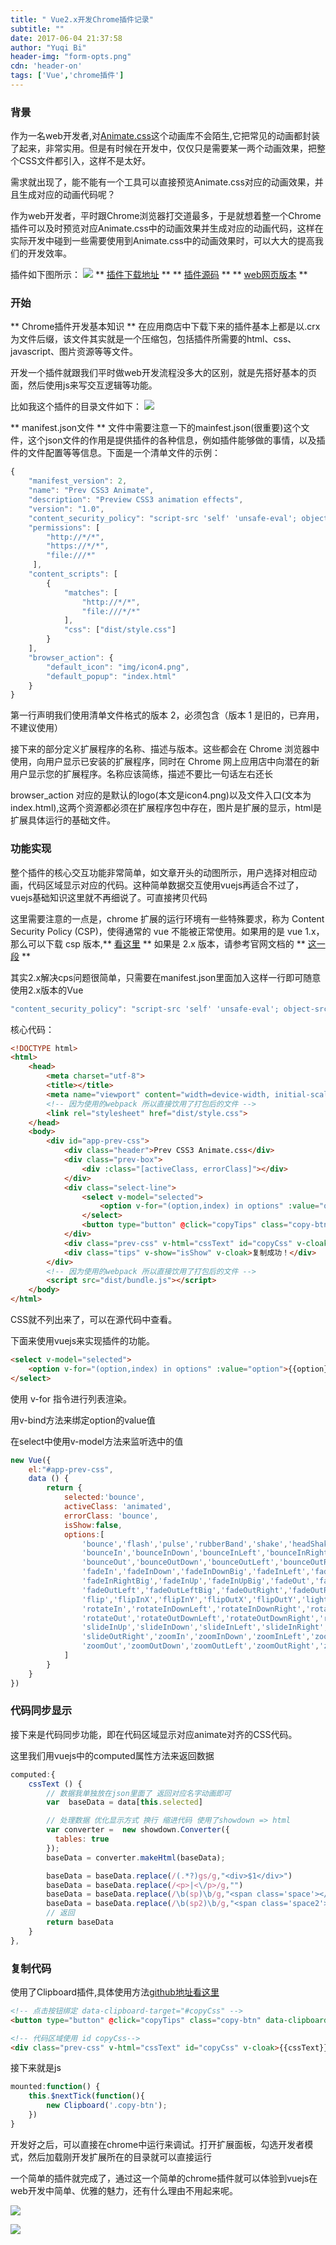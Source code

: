 ```yaml
---
title: " Vue2.x开发Chrome插件记录"
subtitle: ""
date: 2017-06-04 21:37:58
author: "Yuqi Bi"
header-img: "form-opts.png"
cdn: 'header-on'
tags: ['Vue','chrome插件']
---
```

### 背景
作为一名web开发者,对[Animate.css](https://daneden.github.io/animate.css/)这个动画库不会陌生,它把常见的动画都封装了起来，非常实用。但是有时候在开发中，仅仅只是需要某一两个动画效果，把整个CSS文件都引入，这样不是太好。
<!-- more -->
需求就出现了，能不能有一个工具可以直接预览Animate.css对应的动画效果，并且生成对应的动画代码呢？

作为web开发者，平时跟Chrome浏览器打交道最多，于是就想着整一个Chrome插件可以及时预览对应Animate.css中的动画效果并生成对应的动画代码，这样在实际开发中碰到一些需要使用到Animate.css中的动画效果时，可以大大的提高我们的开发效率。

插件如下图所示：
![](http://oq4hkch8e.bkt.clouddn.com/prevcss.gif)
** [插件下载地址](http://pan.baidu.com/s/1bpozy8J) **
** [插件源码](https://github.com/BiYuqi/v-chrome) **
** [web网页版本](http://loadingmore.com/web-prev-animate/) **
### 开始
** Chrome插件开发基本知识 **
在应用商店中下载下来的插件基本上都是以.crx为文件后缀，该文件其实就是一个压缩包，包括插件所需要的html、css、javascript、图片资源等等文件。

开发一个插件就跟我们平时做web开发流程没多大的区别，就是先搭好基本的页面，然后使用js来写交互逻辑等功能。

比如我这个插件的目录文件如下：
![](http://oq4hkch8e.bkt.clouddn.com/QQ%E6%88%AA%E5%9B%BE20170604220601.png)

** manifest.json文件 **
文件中需要注意一下的mainfest.json(很重要)这个文件，这个json文件的作用是提供插件的各种信息，例如插件能够做的事情，以及插件的文件配置等等信息。下面是一个清单文件的示例：
```js
{
    "manifest_version": 2,
    "name": "Prev CSS3 Animate",
    "description": "Preview CSS3 animation effects",
    "version": "1.0",
    "content_security_policy": "script-src 'self' 'unsafe-eval'; object-src 'self'",
    "permissions": [
        "http://*/*",
        "https://*/*",
        "file:///*"
     ],
    "content_scripts": [
        {
            "matches": [
                "http://*/*",
                "file:///*/*"
            ],
            "css": ["dist/style.css"]
        }
    ],
    "browser_action": {
        "default_icon": "img/icon4.png",
        "default_popup": "index.html"
    }
}
```
第一行声明我们使用清单文件格式的版本 2，必须包含（版本 1 是旧的，已弃用，不建议使用）

接下来的部分定义扩展程序的名称、描述与版本。这些都会在 Chrome 浏览器中使用，向用户显示已安装的扩展程序，同时在 Chrome 网上应用店中向潜在的新用户显示您的扩展程序。名称应该简练，描述不要比一句话左右还长

browser_action 对应的是默认的logo(本文是icon4.png)以及文件入口(文本为index.html),这两个资源都必须在扩展程序包中存在，图片是扩展的显示，html是扩展具体运行的基础文件。

### 功能实现
整个插件的核心交互功能非常简单，如文章开头的动图所示，用户选择对相应动画，代码区域显示对应的代码。这种简单数据交互使用vuejs再适合不过了，vuejs基础知识这里就不再细说了。可直接拷贝代码

这里需要注意的一点是，chrome 扩展的运行环境有一些特殊要求，称为 Content Security Policy (CSP)，使得通常的 vue 不能被正常使用。如果用的是 vue 1.x，那么可以下载 csp 版本,** [看这里](https://github.com/vuejs/vue/tree/csp/dist) ** 如果是 2.x 版本，请参考官网文档的 ** [这一段](https://vuefe.cn/v2/guide/installation.html#CSP-环境) **

其实2.x解决cps问题很简单，只需要在manifest.json里面加入这样一行即可随意使用2.x版本的Vue
```js
"content_security_policy": "script-src 'self' 'unsafe-eval'; object-src 'self'"
```
核心代码：
```html
<!DOCTYPE html>
<html>
    <head>
        <meta charset="utf-8">
        <title></title>
        <meta name="viewport" content="width=device-width, initial-scale=1.0">
        <!-- 因为使用的webpack 所以直接饮用了打包后的文件 -->
        <link rel="stylesheet" href="dist/style.css">
    </head>
    <body>
        <div id="app-prev-css">
            <div class="header">Prev CSS3 Animate.css</div>
            <div class="prev-box">
                <div :class="[activeClass, errorClass]"></div>
            </div>
            <div class="select-line">
                <select v-model="selected">
                    <option v-for="(option,index) in options" :value="option">{{option}}</option>
                </select>
                <button type="button" @click="copyTips" class="copy-btn" data-clipboard-target="#copyCss">复制</button>
            </div>
            <div class="prev-css" v-html="cssText" id="copyCss" v-cloak>{{cssText}}</div>
            <div class="tips" v-show="isShow" v-cloak>复制成功！</div>
        </div>
        <!-- 因为使用的webpack 所以直接饮用了打包后的文件 -->
        <script src="dist/bundle.js"></script>
    </body>
</html>
```
CSS就不列出来了，可以在源代码中查看。

下面来使用vuejs来实现插件的功能。
```html
<select v-model="selected">
    <option v-for="(option,index) in options" :value="option">{{option}}</option>
</select>
```
使用 v-for 指令进行列表渲染。

用v-bind方法来绑定option的value值

在select中使用v-model方法来监听选中的值

```js
new Vue({
    el:"#app-prev-css",
    data () {
        return {
            selected:'bounce',
            activeClass: 'animated',
            errorClass: 'bounce',
            isShow:false,
            options:[
                'bounce','flash','pulse','rubberBand','shake','headShake','swing','tada','wobble','jello',
                'bounceIn','bounceInDown','bounceInLeft','bounceInRight','bounceInUp',
                'bounceOut','bounceOutDown','bounceOutLeft','bounceOutRight','bounceOutUp',
                'fadeIn','fadeInDown','fadeInDownBig','fadeInLeft','fadeInLeftBig','fadeInRight',
                'fadeInRightBig','fadeInUp','fadeInUpBig','fadeOut','fadeOutDown','fadeOutDownBig',
                'fadeOutLeft','fadeOutLeftBig','fadeOutRight','fadeOutRightBig','fadeOutUp','fadeOutUpBig',
                'flip','flipInX','flipInY','flipOutX','flipOutY','lightSpeedIn','lightSpeedOut',
                'rotateIn','rotateInDownLeft','rotateInDownRight','rotateInUpLeft','rotateInUpRight',
                'rotateOut','rotateOutDownLeft','rotateOutDownRight','rotateOutUpLeft','rotateOutUpRight',
                'slideInUp','slideInDown','slideInLeft','slideInRight','slideOutUp','slideOutDown','slideOutLeft',
                'slideOutRight','zoomIn','zoomInDown','zoomInLeft','zoomInRight','zoomInUp',
                'zoomOut','zoomOutDown','zoomOutLeft','zoomOutRight','zoomOutUp','hinge','rollIn','rollOut'
            ]
        }
    }
})
```
### 代码同步显示
接下来是代码同步功能，即在代码区域显示对应animate对齐的CSS代码。

这里我们用vuejs中的computed属性方法来返回数据
```js
computed:{
    cssText () {
        // 数据我单独放在json里面了 返回对应名字动画即可
        var  baseData = data[this.selected]

        // 处理数据 优化显示方式 换行 缩进代码 使用了showdown => html
        var converter =  new showdown.Converter({
          tables: true
        });
        baseData = converter.makeHtml(baseData);

        baseData = baseData.replace(/(.*?)gs/g,"<div>$1</div>")
        baseData = baseData.replace(/<p>|<\/p>/g,"")
        baseData = baseData.replace(/\b(sp)\b/g,"<span class='space'></span>")
        baseData = baseData.replace(/\b(sp2)\b/g,"<span class='space2'></span>")
        // 返回
        return baseData
    }
},
```

### 复制代码
使用了Clipboard插件,具体使用方法[github地址看这里](https://github.com/zenorocha/clipboard.js)
```html
<!-- 点击按钮绑定 data-clipboard-target="#copyCss" -->
<button type="button" @click="copyTips" class="copy-btn" data-clipboard-target="#copyCss">复制</button>

<!-- 代码区域使用 id copyCss-->
<div class="prev-css" v-html="cssText" id="copyCss" v-cloak>{{cssText}}</div>
```
接下来就是js
```js
mounted:function() {
    this.$nextTick(function(){
        new Clipboard('.copy-btn');
    })
}
```
开发好之后，可以直接在chrome中运行来调试。打开扩展面板，勾选开发者模式，然后加载刚开发扩展所在的目录就可以直接运行

一个简单的插件就完成了，通过这一个简单的chrome插件就可以体验到vuejs在web开发中简单、优雅的魅力，还有什么理由不用起来呢。

![](http://oq4hkch8e.bkt.clouddn.com/QQ%E6%88%AA%E5%9B%BE201.png)

![](http://oq4hkch8e.bkt.clouddn.com/QQ%E6%88%AA%E5%9B%BE20170604223202.png)
